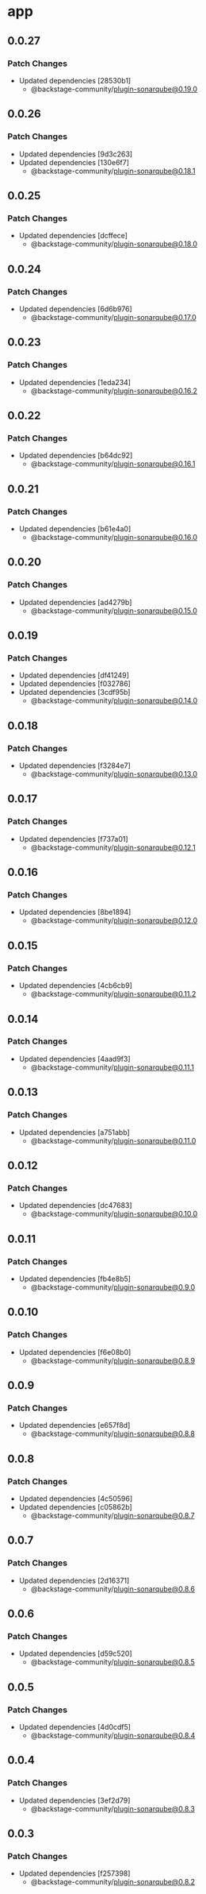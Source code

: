 # app

## 0.0.27

### Patch Changes

- Updated dependencies [28530b1]
  - @backstage-community/plugin-sonarqube@0.19.0

## 0.0.26

### Patch Changes

- Updated dependencies [9d3c263]
- Updated dependencies [130e6f7]
  - @backstage-community/plugin-sonarqube@0.18.1

## 0.0.25

### Patch Changes

- Updated dependencies [dcffece]
  - @backstage-community/plugin-sonarqube@0.18.0

## 0.0.24

### Patch Changes

- Updated dependencies [6d6b976]
  - @backstage-community/plugin-sonarqube@0.17.0

## 0.0.23

### Patch Changes

- Updated dependencies [1eda234]
  - @backstage-community/plugin-sonarqube@0.16.2

## 0.0.22

### Patch Changes

- Updated dependencies [b64dc92]
  - @backstage-community/plugin-sonarqube@0.16.1

## 0.0.21

### Patch Changes

- Updated dependencies [b61e4a0]
  - @backstage-community/plugin-sonarqube@0.16.0

## 0.0.20

### Patch Changes

- Updated dependencies [ad4279b]
  - @backstage-community/plugin-sonarqube@0.15.0

## 0.0.19

### Patch Changes

- Updated dependencies [df41249]
- Updated dependencies [f032786]
- Updated dependencies [3cdf95b]
  - @backstage-community/plugin-sonarqube@0.14.0

## 0.0.18

### Patch Changes

- Updated dependencies [f3284e7]
  - @backstage-community/plugin-sonarqube@0.13.0

## 0.0.17

### Patch Changes

- Updated dependencies [f737a01]
  - @backstage-community/plugin-sonarqube@0.12.1

## 0.0.16

### Patch Changes

- Updated dependencies [8be1894]
  - @backstage-community/plugin-sonarqube@0.12.0

## 0.0.15

### Patch Changes

- Updated dependencies [4cb6cb9]
  - @backstage-community/plugin-sonarqube@0.11.2

## 0.0.14

### Patch Changes

- Updated dependencies [4aad9f3]
  - @backstage-community/plugin-sonarqube@0.11.1

## 0.0.13

### Patch Changes

- Updated dependencies [a751abb]
  - @backstage-community/plugin-sonarqube@0.11.0

## 0.0.12

### Patch Changes

- Updated dependencies [dc47683]
  - @backstage-community/plugin-sonarqube@0.10.0

## 0.0.11

### Patch Changes

- Updated dependencies [fb4e8b5]
  - @backstage-community/plugin-sonarqube@0.9.0

## 0.0.10

### Patch Changes

- Updated dependencies [f6e08b0]
  - @backstage-community/plugin-sonarqube@0.8.9

## 0.0.9

### Patch Changes

- Updated dependencies [e657f8d]
  - @backstage-community/plugin-sonarqube@0.8.8

## 0.0.8

### Patch Changes

- Updated dependencies [4c50596]
- Updated dependencies [c05862b]
  - @backstage-community/plugin-sonarqube@0.8.7

## 0.0.7

### Patch Changes

- Updated dependencies [2d16371]
  - @backstage-community/plugin-sonarqube@0.8.6

## 0.0.6

### Patch Changes

- Updated dependencies [d59c520]
  - @backstage-community/plugin-sonarqube@0.8.5

## 0.0.5

### Patch Changes

- Updated dependencies [4d0cdf5]
  - @backstage-community/plugin-sonarqube@0.8.4

## 0.0.4

### Patch Changes

- Updated dependencies [3ef2d79]
  - @backstage-community/plugin-sonarqube@0.8.3

## 0.0.3

### Patch Changes

- Updated dependencies [f257398]
  - @backstage-community/plugin-sonarqube@0.8.2
